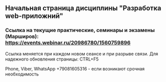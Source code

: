 ## Начальная страница дисциплины "Разработка web-приложний"

### Ссылка на текущие практические, семинары и экзамены (Марширов): https://events.webinar.ru/20986780/1560759896

Ссылка меняется при каждом новом сеансе и при разрыве связи. Для надежного обновления страницы: CTRL+F5

Phone, Viber, WhatsApp +79081605316  - если возникают срочная  необходимость
